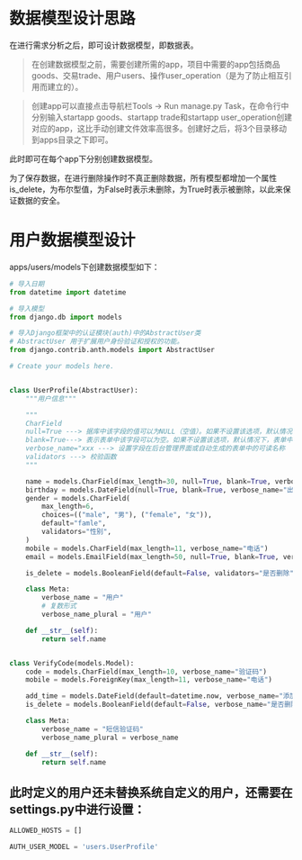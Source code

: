 # 数据模型设计思路
在进行需求分析之后，即可设计数据模型，即数据表。

> 在创建数据模型之前，需要创建所需的app，项目中需要的app包括商品goods、交易trade、用户users、操作user_operation（是为了防止相互引用而建立的）。

> 创建app可以直接点击导航栏Tools → Run manage.py Task，在命令行中分别输入startapp goods、startapp trade和startapp user_operation创建对应的app，这比手动创建文件效率高很多。创建好之后，将3个目录移动到apps目录之下即可。

此时即可在每个app下分别创建数据模型。

为了保存数据，在进行删除操作时不真正删除数据，所有模型都增加一个属性is_delete，为布尔型值，为False时表示未删除，为True时表示被删除，以此来保证数据的安全。

# 用户数据模型设计
apps/users/models下创建数据模型如下：
```python
# 导入日期
from datetime import datetime

# 导入模型
from django.db import models

# 导入Django框架中的认证模块(auth)中的AbstractUser类
# AbstractUser 用于扩展用户身份验证和授权的功能。
from django.contrib.anth.models import AbstractUser

# Create your models here.


class UserProfile(AbstractUser):
    """用户信息"""

    """
    CharField
    null=True ---> 据库中该字段的值可以为NULL（空值）。如果不设置该选项，默认情况下，字段值不能为NULL。
    blank=True---> 表示表单中该字段可以为空。如果不设置该选项，默认情况下，表单中的该字段是必填的。
    verbose_name="xxx ---> 设置字段在后台管理界面或自动生成的表单中的可读名称
    validators ---> 校验函数
    """

    name = models.CharField(max_length=30, null=True, blank=True, verbose_name="姓名")
    birthday = models.DateField(null=True, blank=True, verbose_name="出生日期")
    gender = models.CharField(
        max_length=6,
        choices=(("male", "男"), ("female", "女")),
        default="famle",
        validators="性别",
    )
    mobile = models.CharField(max_length=11, verbose_name="电话")
    email = models.EmailField(max_length=50, null=True, blank=True, verbose_name="邮箱")

    is_delete = models.BooleanField(default=False, validators="是否删除")

    class Meta:
        verbose_name = "用户"
        # 复数形式
        verbose_name_plural = "用户"

    def __str__(self):
        return self.name


class VerifyCode(models.Model):
    code = models.CharField(max_length=10, verbose_name="验证码")
    mobile = models.ForeignKey(max_length=11, verbose_name="电话")

    add_time = models.DateField(default=datetime.now, verbose_name="添加时间")
    is_delete = models.BooleanField(default=False, verbose_name="是否删除")

    class Meta:
        verbose_name = "短信验证码"
        verbose_name_plural = verbose_name

    def __str__(self):
        return self.name

```

## 此时定义的用户还未替换系统自定义的用户，还需要在settings.py中进行设置：
```python
ALLOWED_HOSTS = []

AUTH_USER_MODEL = 'users.UserProfile'
```